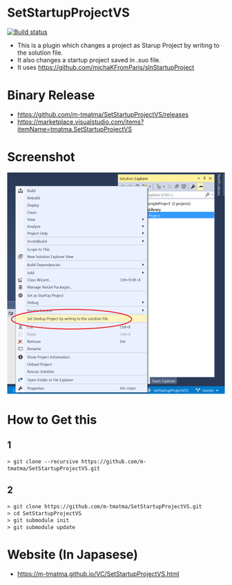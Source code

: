 # SetStartupProjectVS

[![Build status](https://ci.appveyor.com/api/projects/status/ubv1v66jmligw2dm/branch/master?svg=true)](https://ci.appveyor.com/project/MasaruTsuchiyama//setstartupprojectvs/branch/master)


- This is a plugin which changes a project as Starup Project by writing to the solution file.
- It also changes a startup project saved in .suo file.
- It uses https://github.com/michaKFromParis/slnStartupProject

# Binary Release

- https://github.com/m-tmatma/SetStartupProjectVS/releases
- https://marketplace.visualstudio.com/items?itemName=tmatma.SetStartupProjectVS

# Screenshot

![Visual Studio Plugin which set as StartUp Project](/image/screenshot-en.png?raw=true "screenshot")

# How to Get this

## 1

	> git clone --recursive https://github.com/m-tmatma/SetStartupProjectVS.git

## 2

	> git clone https://github.com/m-tmatma/SetStartupProjectVS.git
	> cd SetStartupProjectVS
	> git submodule init
	> git submodule update

# Website (In Japasese)

- https://m-tmatma.github.io/VC/SetStartupProjectVS.html
